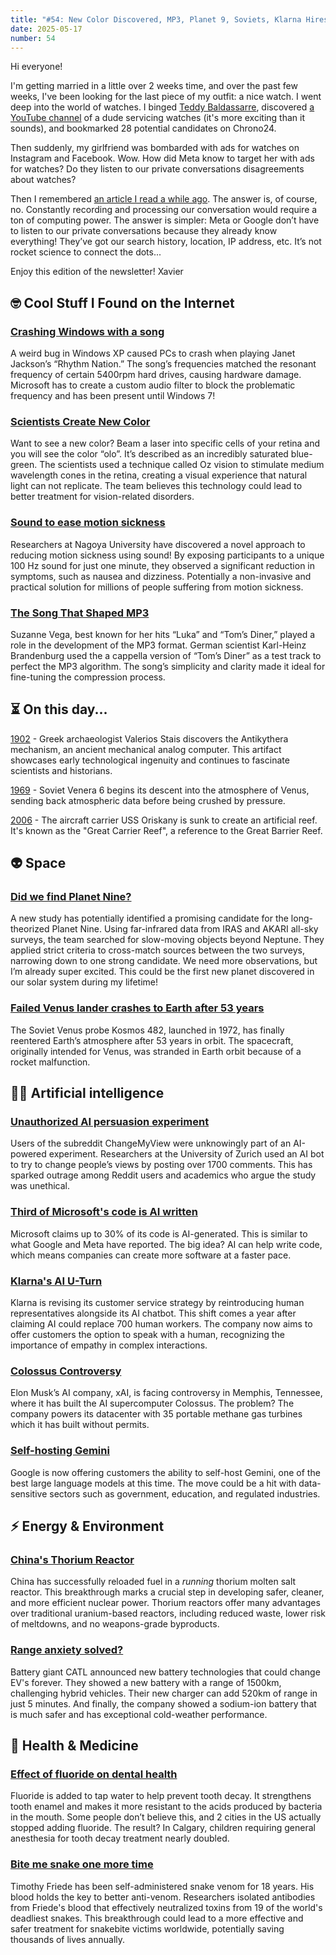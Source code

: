 ```yaml
---
title: "#54: New Color Discovered, MP3, Planet 9, Soviets, Klarna Hires Again, AI Pollution, Thorium Reactor, Fluoride, and More!"
date: 2025-05-17
number: 54
---
```


Hi everyone!

I'm getting married in a little over 2 weeks time, and over the past few weeks, I've been looking for the last piece of my outfit: a nice watch. I went deep into the world of watches. I binged [Teddy Baldassarre](https://www.youtube.com/channel/UCLGp7H4XuzA9TLJ0L4PUx8w), discovered [a YouTube channel](https://www.youtube.com/@WristwatchRevival) of a dude servicing watches (it's more exciting than it sounds), and bookmarked 28 potential candidates on Chrono24.

Then suddenly, my girlfriend was bombarded with ads for watches on Instagram and Facebook. Wow. How did Meta know to target her with ads for watches? Do they listen to our private conversations disagreements about watches?

Then I remembered [an article I read a while ago](https://www.independent.ie/business/technology/your-phone-isnt-listening-to-you-but-the-truth-is-scarier/42345949.html). The answer is, of course, no. Constantly recording and processing our conversation would require a ton of computing power. The answer is simpler: Meta or Google don’t have to listen to our private conversations because they already know everything! They’ve got our search history, location, IP address, etc. It’s not rocket science to connect the dots...

Enjoy this edition of the newsletter!
Xavier



## 🤓 Cool Stuff I Found on the Internet

### [Crashing Windows with a song](https://www.xda-developers.com/microsoft-engineer-janet-jackson-song-mysteriously-crash-windows-xp/)
A weird bug in Windows XP caused PCs to crash when playing Janet Jackson’s “Rhythm Nation.” The song’s frequencies matched the resonant frequency of certain 5400rpm hard drives, causing hardware damage. Microsoft has to create a custom audio filter to block the problematic frequency and has been present until Windows 7!



### [Scientists Create New Color](https://www.theguardian.com/science/2025/apr/18/scientists-claim-to-have-found-colour-no-one-has-seen-before)
Want to see a new color? Beam a laser into specific cells of your retina and you will see the color “olo”. It’s described as an incredibly saturated blue-green. The scientists used a technique called Oz vision to stimulate medium wavelength cones in the retina, creating a visual experience that natural light can not replicate. The team believes this technology could lead to better treatment for vision-related disorders.



### [Sound to ease motion sickness](https://www.nagoya-u.ac.jp/researchinfo/result-en/2025/04/20250408-01.html)
Researchers at Nagoya University have discovered a novel approach to reducing motion sickness using sound! By exposing participants to a unique 100 Hz sound for just one minute, they observed a significant reduction in symptoms, such as nausea and dizziness. Potentially a non-invasive and practical solution for millions of people suffering from motion sickness.



### [The Song That Shaped MP3](https://observer.com/2008/09/suzanne-vega-is-the-mother-of-the-mp3/)
Suzanne Vega, best known for her hits “Luka” and “Tom’s Diner,” played a role in the development of the MP3 format. German scientist Karl-Heinz Brandenburg used the a cappella version of “Tom’s Diner” as a test track to perfect the MP3 algorithm. The song’s simplicity and clarity made it ideal for fine-tuning the compression process.



## ⏳ On this day...

[1902](https://en.wikipedia.org/wiki/Antikythera_mechanism) - Greek archaeologist Valerios Stais discovers the Antikythera mechanism, an ancient mechanical analog computer. This artifact showcases early technological ingenuity and continues to fascinate scientists and historians.

[1969](https://en.wikipedia.org/wiki/Venera_6) - Soviet Venera 6 begins its descent into the atmosphere of Venus, sending back atmospheric data before being crushed by pressure.

[2006](https://en.wikipedia.org/wiki/USS_Oriskany#2004_%E2%80%93_artificial_reef) - The aircraft carrier USS Oriskany is sunk to create an artificial reef. It's known as the "Great Carrier Reef", a reference to the Great Barrier Reef.


## 👽 Space
### [Did we find Planet Nine?](https://dailygalaxy.com/2025/04/astronomers-first-real-clue-to-planet-nine/)
A new study has potentially identified a promising candidate for the long-theorized Planet Nine. Using far-infrared data from IRAS and AKARI all-sky surveys, the team searched for slow-moving objects beyond Neptune. They applied strict criteria to cross-match sources between the two surveys, narrowing down to one strong candidate. We need more observations, but I’m already super excited. This could be the first new planet discovered in our solar system during my lifetime!



### [Failed Venus lander crashes to Earth after 53 years](https://www.space.com/space-exploration/launches-spacecraft/failed-soviet-venus-lander-kosmos-482-crashes-to-earth-after-53-years-in-orbit)
The Soviet Venus probe Kosmos 482, launched in 1972, has finally reentered Earth’s atmosphere after 53 years in orbit. The spacecraft, originally intended for Venus, was stranded in Earth orbit because of a rocket malfunction.



## 🧠🤖 Artificial intelligence

### [Unauthorized AI persuasion experiment](https://www.newscientist.com/article/2478336-reddit-users-were-subjected-to-ai-powered-experiment-without-consent/)
Users of the subreddit ChangeMyView were unknowingly part of an AI-powered experiment. Researchers at the University of Zurich used an AI bot to try to change people’s views by posting over 1700 comments. This has sparked outrage among Reddit users and academics who argue the study was unethical.



### [Third of Microsoft's code is AI written](https://www.cnbc.com/2025/04/29/satya-nadella-says-as-much-as-30percent-of-microsoft-code-is-written-by-ai.html)
Microsoft claims up to 30% of its code is AI-generated. This is similar to what Google and Meta have reported. The big idea? AI can help write code, which means companies can create more software at a faster pace.


### [Klarna's AI U-Turn](https://www.customerexperiencedive.com/news/klarna-reinvests-human-talent-customer-service-AI-chatbot/747586/)
Klarna is revising its customer service strategy by reintroducing human representatives alongside its AI chatbot. This shift comes a year after claiming AI could replace 700 human workers. The company now aims to offer customers the option to speak with a human, recognizing the importance of empathy in complex interactions.



### [Colossus Controversy](https://www.theguardian.com/technology/2025/apr/24/elon-musk-xai-memphis)
Elon Musk’s AI company, xAI, is facing controversy in Memphis, Tennessee, where it has built the AI supercomputer Colossus. The problem? The company powers its datacenter with 35 portable methane gas turbines which it has built without permits.



### [Self-hosting Gemini](https://www.cnbc.com/2025/04/09/google-will-let-companies-run-gemini-models-in-their-own-data-centers.html)
Google is now offering customers the ability to self-host Gemini, one of the best large language models at this time. The move could be a hit with data-sensitive sectors such as government, education, and regulated industries.



## ⚡ Energy & Environment
### [China's Thorium Reactor](https://www.zmescience.com/science/news-science/china-just-powered-up-the-worlds-first-thorium-reactor-and-reloaded-it-mid-run/)
China has successfully reloaded fuel in a *running* thorium molten salt reactor. This breakthrough marks a crucial step in developing safer, cleaner, and more efficient nuclear power. Thorium reactors offer many advantages over traditional uranium-based reactors, including reduced waste, lower risk of meltdowns, and no weapons-grade byproducts.



### [Range anxiety solved?](https://carnewschina.com/2025/04/21/battery-giant-catl-showcases-three-innovations-1500km-range-battery-520km-in-5-minutes-ultra-fast-charging-and-2025-mass-production-sodium-ion-battery/)
Battery giant CATL announced new battery technologies that could change EV's forever. They showed a new battery with a range of 1500km, challenging hybrid vehicles. Their new charger can add 520km of range in just 5 minutes. And finally, the company showed a sodium-ion battery that is much safer and has exceptional cold-weather performance.



## 🏥 Health & Medicine

### [Effect of fluoride on dental health](https://www.sciencenews.org/article/fluoride-drinking-water-dental-health)
Fluoride is added to tap water to help prevent tooth decay. It strengthens tooth enamel and makes it more resistant to the acids produced by bacteria in the mouth. Some people don’t believe this, and 2 cities in the US actually stopped adding fluoride. The result? In Calgary, children requiring general anesthesia for tooth decay treatment nearly doubled.


### [Bite me snake one more time](https://www.the-scientist.com/a-man-who-survived-hundreds-of-snakebites-helped-scientists-develop-a-potent-antivenom-72977)
Timothy Friede has been self-administered snake venom for 18 years. His blood holds the key to better anti-venom. Researchers isolated antibodies from Friede's blood that effectively neutralized toxins from 19 of the world's deadliest snakes. This breakthrough could lead to a more effective and safer treatment for snakebite victims worldwide, potentially saving thousands of lives annually.